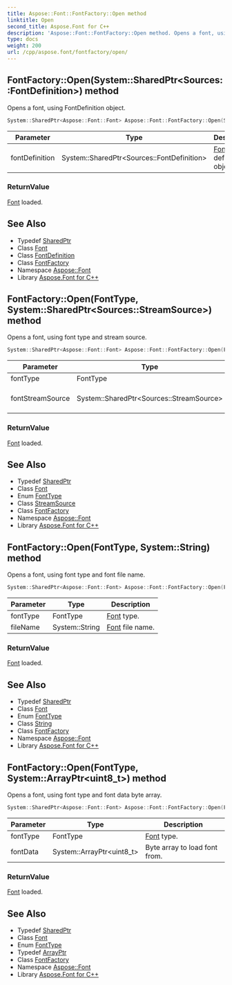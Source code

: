```yaml
---
title: Aspose::Font::FontFactory::Open method
linktitle: Open
second_title: Aspose.Font for C++
description: 'Aspose::Font::FontFactory::Open method. Opens a font, using FontDefinition object in C++.'
type: docs
weight: 200
url: /cpp/aspose.font/fontfactory/open/
---
```

## FontFactory::Open(System::SharedPtr\<Sources::FontDefinition\>) method


Opens a font, using FontDefinition object.

```cpp
System::SharedPtr<Aspose::Font::Font> Aspose::Font::FontFactory::Open(System::SharedPtr<Sources::FontDefinition> fontDefinition)
```


| Parameter | Type | Description |
| --- | --- | --- |
| fontDefinition | System::SharedPtr\<Sources::FontDefinition\> | [Font](../../font/) definition object. |

### ReturnValue

[Font](../../font/) loaded.

## See Also

* Typedef [SharedPtr](../../../system/sharedptr/)
* Class [Font](../../font/)
* Class [FontDefinition](../../../aspose.font.sources/fontdefinition/)
* Class [FontFactory](../)
* Namespace [Aspose::Font](../../)
* Library [Aspose.Font for C++](../../../)
## FontFactory::Open(FontType, System::SharedPtr\<Sources::StreamSource\>) method


Opens a font, using font type and stream source.

```cpp
System::SharedPtr<Aspose::Font::Font> Aspose::Font::FontFactory::Open(FontType fontType, System::SharedPtr<Sources::StreamSource> fontStreamSource)
```


| Parameter | Type | Description |
| --- | --- | --- |
| fontType | FontType | [Font](../../font/) type. |
| fontStreamSource | System::SharedPtr\<Sources::StreamSource\> | Stream source for font. |

### ReturnValue

[Font](../../font/) loaded.

## See Also

* Typedef [SharedPtr](../../../system/sharedptr/)
* Class [Font](../../font/)
* Enum [FontType](../../fonttype/)
* Class [StreamSource](../../../aspose.font.sources/streamsource/)
* Class [FontFactory](../)
* Namespace [Aspose::Font](../../)
* Library [Aspose.Font for C++](../../../)
## FontFactory::Open(FontType, System::String) method


Opens a font, using font type and font file name.

```cpp
System::SharedPtr<Aspose::Font::Font> Aspose::Font::FontFactory::Open(FontType fontType, System::String fileName)
```


| Parameter | Type | Description |
| --- | --- | --- |
| fontType | FontType | [Font](../../font/) type. |
| fileName | System::String | [Font](../../font/) file name. |

### ReturnValue

[Font](../../font/) loaded.

## See Also

* Typedef [SharedPtr](../../../system/sharedptr/)
* Class [Font](../../font/)
* Enum [FontType](../../fonttype/)
* Class [String](../../../system/string/)
* Class [FontFactory](../)
* Namespace [Aspose::Font](../../)
* Library [Aspose.Font for C++](../../../)
## FontFactory::Open(FontType, System::ArrayPtr\<uint8_t\>) method


Opens a font, using font type and font data byte array.

```cpp
System::SharedPtr<Aspose::Font::Font> Aspose::Font::FontFactory::Open(FontType fontType, System::ArrayPtr<uint8_t> fontData)
```


| Parameter | Type | Description |
| --- | --- | --- |
| fontType | FontType | [Font](../../font/) type. |
| fontData | System::ArrayPtr\<uint8_t\> | Byte array to load font from. |

### ReturnValue

[Font](../../font/) loaded.

## See Also

* Typedef [SharedPtr](../../../system/sharedptr/)
* Class [Font](../../font/)
* Enum [FontType](../../fonttype/)
* Typedef [ArrayPtr](../../../system/arrayptr/)
* Class [FontFactory](../)
* Namespace [Aspose::Font](../../)
* Library [Aspose.Font for C++](../../../)
